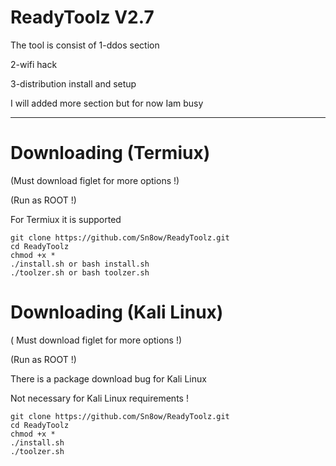 # ReadyToolz V2.7
The tool is consist of
1-ddos section

2-wifi hack

3-distribution install and setup

I will added more section but for now Iam busy

----------------------------------
# Downloading (Termiux)
(Must download figlet for more options !)

(Run as ROOT !)

For Termiux it is supported
```
git clone https://github.com/Sn8ow/ReadyToolz.git
cd ReadyToolz
chmod +x *
./install.sh or bash install.sh
./toolzer.sh or bash toolzer.sh
```
# Downloading (Kali Linux)
( Must download figlet for more options !)

(Run as ROOT !)

There is a package download bug for Kali Linux

Not necessary for Kali Linux requirements !
```
git clone https://github.com/Sn8ow/ReadyToolz.git
cd ReadyToolz
chmod +x *
./install.sh 
./toolzer.sh
```



